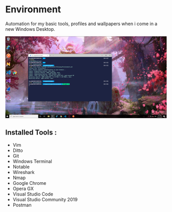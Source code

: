 # Environment

Automation for my basic tools, profiles and wallpapers when i come in a new Windows Desktop.

![Screenshot](https://github.com/Alexandre-Delaunay/Environment/blob/main/DesktopScreenshoot.PNG)

## Installed Tools :

* Vim
* Ditto
* Git
* Windows Terminal
* Notable
* Wireshark
* Nmap
* Google Chrome
* Opera GX
* Visual Studio Code
* Visual Studio Community 2019
* Postman
